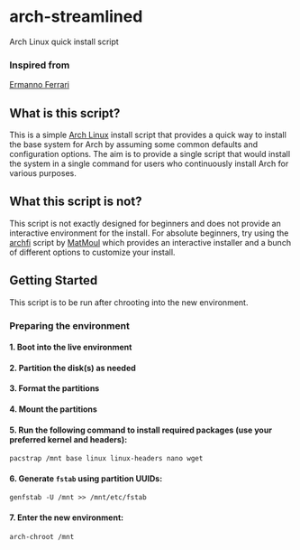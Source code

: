 # arch-streamlined
Arch Linux quick install script 

### Inspired from
[Ermanno Ferrari](https://gitlab.com/eflinux/arch-basic)

## What is this script?

This is a simple [Arch Linux](https://archlinux.org/) install script that provides a quick way to install the base system for Arch by assuming some common defaults and configuration options.
The aim is to provide a single script that would install the system in a single command for users who continuously install Arch for various purposes.

## What this script is not?

This script is not exactly designed for beginners and does not provide an interactive environment for the install.
For absolute beginners, try using the [archfi](https://github.com/MatMoul/archfi) script by [MatMoul](https://github.com/MatMoul) which provides an interactive installer and a bunch of different options to customize your install.

## Getting Started

This script is to be run after chrooting into the new environment.

### Preparing the environment

#### 1. Boot into the live environment
#### 2. Partition the disk(s) as needed
#### 3. Format the partitions
#### 4. Mount the partitions
#### 5. Run the following command to install required packages (use your preferred kernel and headers):
```
pacstrap /mnt base linux linux-headers nano wget
```
#### 6. Generate `fstab` using partition UUIDs:
```
genfstab -U /mnt >> /mnt/etc/fstab
```
#### 7. Enter the new environment:
```
arch-chroot /mnt
```
